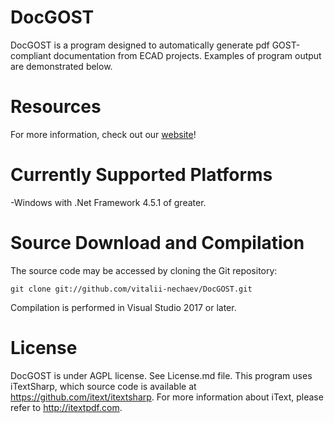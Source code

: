# DocGOST
DocGOST is a program designed to automatically generate pdf GOST-compliant documentation from ECAD projects.
Examples of program output are demonstrated below.

# Resources
For more information, check out our [website](http://электроника-и-программирование.рф)!
# Currently Supported Platforms
-Windows with .Net Framework 4.5.1 of greater.
# Source Download and Compilation
The source code may be accessed by cloning the Git repository:
```
git clone git://github.com/vitalii-nechaev/DocGOST.git
```
Compilation is performed in Visual Studio 2017 or later.
# License
DocGOST is under AGPL license. See License.md file. This program uses iTextSharp, which source code is available at https://github.com/itext/itextsharp. 
For more information about iText, please refer to http://itextpdf.com.
